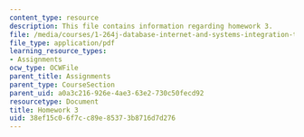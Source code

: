 ```yaml
---
content_type: resource
description: This file contains information regarding homework 3.
file: /media/courses/1-264j-database-internet-and-systems-integration-technologies-fall-2013/38ef15c06f7cc89e85373b8716d7d276_MIT1_264JF13_HW3.pdf
file_type: application/pdf
learning_resource_types:
- Assignments
ocw_type: OCWFile
parent_title: Assignments
parent_type: CourseSection
parent_uid: a0a3c216-926e-4ae3-63e2-730c50fecd92
resourcetype: Document
title: Homework 3
uid: 38ef15c0-6f7c-c89e-8537-3b8716d7d276
---
```

